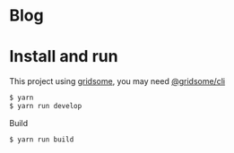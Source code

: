# Blog

# Install and run

This project using [gridsome](https://gridsome.org/), you may need [@gridsome/cli](https://www.npmjs.com/package/@gridsome/cli)

```bash
$ yarn
$ yarn run develop
```

Build

```bash
$ yarn run build
```